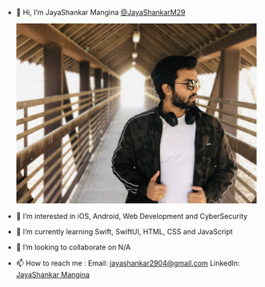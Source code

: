 - 👋 Hi, I’m JayaShankar Mangina [@JayaShankarM29](https://github.com/JayaShankarM29)

     ![My Image](/IMG_2840.jpg)

- 👀 I’m interested in iOS, Android, Web Development and CyberSecurity
- 🌱 I’m currently learning Swift, SwiftUI, HTML, CSS and JavaScript
- 💞️ I’m looking to collaborate on N/A
- 📫 How to reach me : 
     Email: <jayashankar2904@gmail.com>
     LinkedIn: [JayaShankar Mangina](https://www.linkedin.com/in/jayashankarmangina/)

<!---
JayaShankarM29/JayaShankarM29 is a ✨ special ✨ repository because its `README.md` (this file) appears on your GitHub profile.
You can click the Preview link to take a look at your changes.
--->
